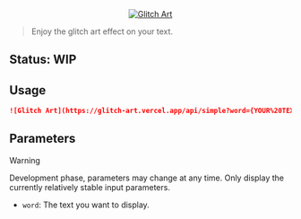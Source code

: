 <div align="center">
  <a href="https://github.com/Wxh16144/glitch-art">
    <img src="https://glitch-art.vercel.app/api/simple?word=Glitch%20Art&fontSize=64&width=320&height=64&font=Sour+Gummy" alt="Glitch Art" />
  </a>
</div>

> Enjoy the glitch art effect on your text.

## Status: WIP

## Usage

```md
![Glitch Art](https://glitch-art.vercel.app/api/simple?word={YOUR%20TEXT})
```

## Parameters

> [!WARNING]
> Development phase, parameters may change at any time. Only display the currently relatively stable input parameters.

- `word`: The text you want to display.
